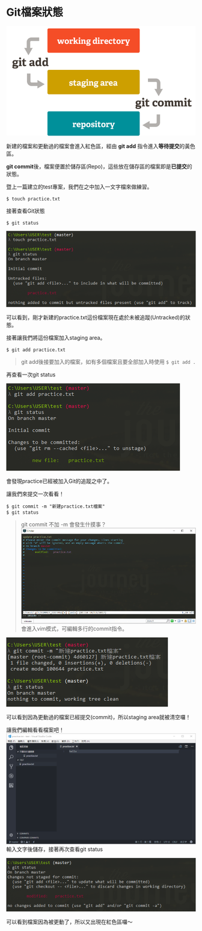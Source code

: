 # Git檔案狀態

![](../.gitbook/assets/4.png)

新建的檔案和更動過的檔案會進入紅色區，經由 **git add** 指令進入**等待提交**的黃色區。

**git commit**後，檔案便置於儲存區\(Repo\)，這些放在儲存區的檔案即是**已提交**的狀態。

暨上一篇建立的test專案，我們在之中加入一文字檔來做練習。

```text
$ touch practice.txt
```

接著查看Git狀態

```text
$ git status
```

![](../.gitbook/assets/5.png)

可以看到，剛才新建的practice.txt這份檔案現在處於未被追蹤\(Untracked\)的狀態。

接著讓我們將這份檔案加入staging area。

```text
$ git add practice.txt
```

> git add後接要加入的檔案，如有多個檔案且要全部加入時使用 `$ git add .`

再查看一次git status

![](../.gitbook/assets/6.png)

會發現practice已經被加入Git的追蹤之中了。

讓我們來提交一次看看！

```text
$ git commit -m "新建practice.txt檔案"
$ git status
```

> git commit 不加 -m 會發生什摸事？![](../.gitbook/assets/10.png)會進入vim模式，可編輯多行的commit指令。

![](../.gitbook/assets/7.png)

可以看到因為更動過的檔案已經提交\(commit\)，所以staging area就被清空囉！

讓我們編輯看看檔案吧！![](../.gitbook/assets/13.png)輸入文字後儲存，接著再次查看git status

![](../.gitbook/assets/9.png)

可以看到檔案因為被更動了，所以又出現在紅色區囉～

